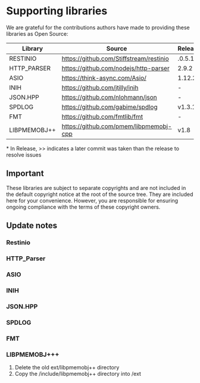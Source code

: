 # Supporting libraries

We are grateful for the contributions authors have made to providing these libraries as Open Source:

| Library | Source | Release* | Commit |
| ------- | ------- | ------ | -------|
RESTINIO | https://github.com/Stiffstream/restinio | .0.5.1 |  1a464a75301b6971226a006efbfc7b98d7aee491 |*| 
HTTP_PARSER | https://github.com/nodejs/http-parser | 2.9.2 | 5c17dad400e45c5a442a63f250fff2638d144682 |ok|
ASIO | https://think-async.com/Asio/ | 1.12.2 | N/A |ok|
INIH | https://github.com/jtilly/inih | - | - |*| 
JSON.HPP | https://github.com/nlohmann/json | - | - |*|
SPDLOG | https://github.com/gabime/spdlog |  v1.3.1>> | 88b4adebdc0dcb2be9ead196c99db60115e4d307 |*| 
FMT | https://github.com/fmtlib/fmt | - | - |*| 
LIBPMEMOBJ++ | https://github.com/pmem/libpmemobj-cpp | v1.8 | 26c86b46997d25c818b246f2a143d2248503cc67 |*|  

\* In Release, \>\> indicates a later commit was taken than the release to resolve issues

## Important
These libraries are subject to separate copyrights and are not included in the default copyright notice
at the root of the source tree. They are included here for your convenience. However, you are responsible for
ensuring ongoing compliance with the terms of these copyright owners.

## Update notes

### Restinio
### HTTP_Parser
### ASIO
### INIH
### JSON.HPP
### SPDLOG
### FMT
### LIBPMEMOBJ+++
1. Delete the old ext/libpmemobj++ directory
2. Copy the /include/libpmemobj++ directory into /ext